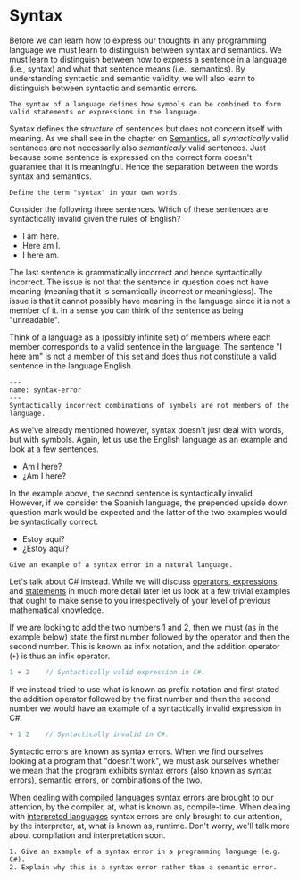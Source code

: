 # Syntax

Before we can learn how to express our thoughts in any programming language we must learn to distinguish between syntax and semantics.
We must learn to distinguish between how to express a sentence in a language (i.e., syntax) and what that sentence means (i.e., semantics).
By understanding syntactic and semantic validity, we will also learn to distinguish between syntactic and semantic errors.

```{important}
The syntax of a language defines how symbols can be combined to form valid statements or expressions in the language.
```

Syntax defines the *structure* of sentences but does not concern itself with meaning. 
As we shall see in the chapter on [Semantics](#semantics), all *syntactically* valid sentances are not necessarily also *semantically* valid sentences.
Just because some sentence is expressed on the correct form doesn't guarantee that it is meaningful.
Hence the separation between the words syntax and semantics.

```{exercise}
Define the term "syntax" in your own words.
```

<!--
Theoreticians have studied syntax in many ways.
In computing we tend to talk about generative grammar, an idea proposed by Noam Chomsky.
See e.g. [Chomsky (1957)](#ref_chomsky_1957_syntactic).

The syntax of a given language is defined by what we refer to as a grammar.
-->

Consider the following three sentences.
Which of these sentences are syntactically invalid given the rules of English?

* I am here.
* Here am I.
* I here am.

The last sentence is grammatically incorrect and hence syntactically incorrect.
The issue is not that the sentence in question does not have meaning (meaning that it is semantically incorrect or meaningless).
The issue is that it cannot possibly have meaning in the language since it is not a member of it.
In a sense you can think of the sentence as being "unreadable".

Think of a language as a (possibly infinite set) of members where each member corresponds to a valid sentence in the language.
The sentence "I here am" is not a member of this set and does thus not constitute a valid sentence in the language English.

```{figure} ../../images/syntax-error.png
---
name: syntax-error
---
Syntactically incorrect combinations of symbols are not members of the language.
```

As we've already mentioned however, syntax doesn't just deal with words, but with symbols.
Again, let us use the English language as an example and look at a few sentences.

* Am I here?
* ¿Am I here?

In the example above, the second sentence is syntactically invalid.
However, if we consider the Spanish language, the prepended upside down question mark would be expected and the latter of the two examples would be syntactically correct.

* Estoy aquí?
* ¿Estoy aquí?

```{exercise}
Give an example of a syntax error in a natural language.
```

Let's talk about C# instead.
While we will discuss [operators, expressions](#operators-and-expressions), and [statements](#statements) in much more detail later let us look at a few trivial examples that ought to make sense to you irrespectively of your level of previous mathematical knowledge.

If we are looking to add the two numbers 1 and 2, then we must (as in the example below) state the first number followed by the operator and then the second number.
This is known as infix notation, and the addition operator (`+`) is thus an infix operator.

```csharp
1 + 2    // Syntactically valid expression in C#.
```

If we instead tried to use what is known as prefix notation and first stated the addition operator followed by the first number and then the second number we would have an example of a syntactically invalid expression in C#.

```csharp
+ 1 2    // Syntactically invalid in C#.
```

Syntactic errors are known as syntax errors.
When we find ourselves looking at a program that "doesn't work", we must ask ourselves whether we mean that the program exhibits syntax errors (also known as syntax errors), semantic errors, or combinations of the two.

When dealing with [compiled languages](#compilation) syntax errors are brought to our attention, by the compiler, at, what is known as, compile-time.
When dealing with [interpreted languages](#interpretation) syntax errors are only brought to our attention, by the interpreter, at, what is known as, runtime.
Don't worry, we'll talk more about compilation and interpretation soon.

<!--
- *Grammars (beyond scope).*
- *Övningsuppgifter på detta längre fram när vi har mer kunskap.*
- *Syntax error*
-->

```{exercise}
1. Give an example of a syntax error in a programming language (e.g. C#).
2. Explain why this is a syntax error rather than a semantic error.
```

